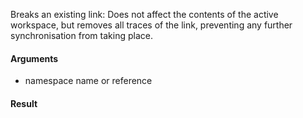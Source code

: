 Breaks an existing link: Does not affect the contents of the active workspace, but removes
all traces of the link, preventing any further synchronisation from taking place.

#### Arguments

- namespace name or reference

#### Result
